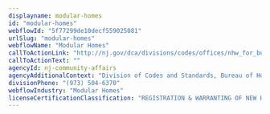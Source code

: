 ```yaml
---
displayname: modular-homes
id: "modular-homes"
webflowId: "5f77299de10decf559025081"
urlSlug: "modular-homes"
webflowName: "Modular Homes"
callToActionLink: "http://nj.gov/dca/divisions/codes/offices/nhw_for_builders.html"
callToActionText: ""
agencyId: nj-community-affairs
agencyAdditionalContext: "Division of Codes and Standards, Bureau of Homeowner Protection"
divisionPhone: "(973) 504-6370"
webflowIndustry: "Modular Homes"
licenseCertificationClassification: "REGISTRATION & WARRANTING OF NEW HOMES"
---
```


